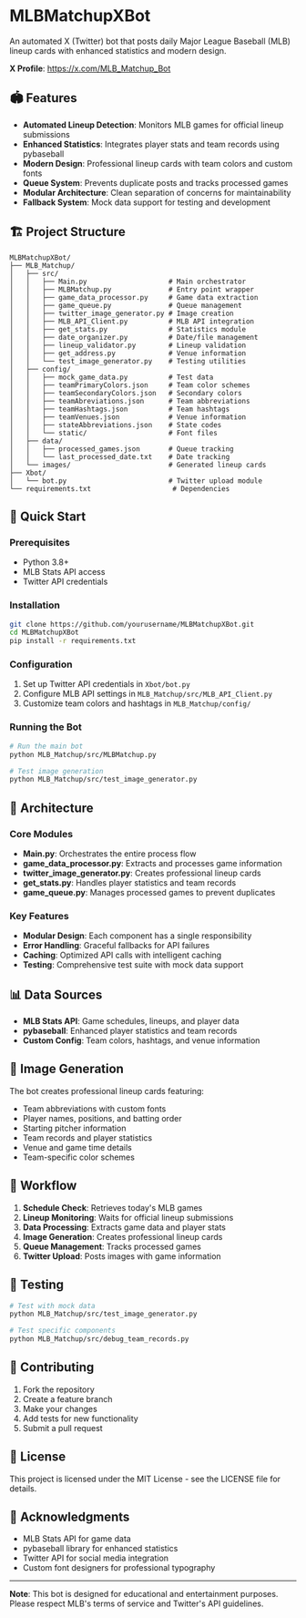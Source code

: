 # MLBMatchupXBot

An automated X (Twitter) bot that posts daily Major League Baseball (MLB) lineup cards with enhanced statistics and modern design.

**X Profile**: https://x.com/MLB_Matchup_Bot

## 🏟️ Features

- **Automated Lineup Detection**: Monitors MLB games for official lineup submissions
- **Enhanced Statistics**: Integrates player stats and team records using pybaseball
- **Modern Design**: Professional lineup cards with team colors and custom fonts
- **Queue System**: Prevents duplicate posts and tracks processed games
- **Modular Architecture**: Clean separation of concerns for maintainability
- **Fallback System**: Mock data support for testing and development

## 🏗️ Project Structure

```
MLBMatchupXBot/
├── MLB_Matchup/
│   ├── src/
│   │   ├── Main.py                    # Main orchestrator
│   │   ├── MLBMatchup.py              # Entry point wrapper
│   │   ├── game_data_processor.py     # Game data extraction
│   │   ├── game_queue.py              # Queue management
│   │   ├── twitter_image_generator.py # Image creation
│   │   ├── MLB_API_Client.py          # MLB API integration
│   │   ├── get_stats.py               # Statistics module
│   │   ├── date_organizer.py          # Date/file management
│   │   ├── lineup_validator.py        # Lineup validation
│   │   ├── get_address.py             # Venue information
│   │   └── test_image_generator.py    # Testing utilities
│   ├── config/
│   │   ├── mock_game_data.py          # Test data
│   │   ├── teamPrimaryColors.json     # Team color schemes
│   │   ├── teamSecondaryColors.json   # Secondary colors
│   │   ├── teamAbreviations.json      # Team abbreviations
│   │   ├── teamHashtags.json          # Team hashtags
│   │   ├── teamVenues.json            # Venue information
│   │   ├── stateAbbreviations.json    # State codes
│   │   └── static/                    # Font files
│   ├── data/
│   │   ├── processed_games.json       # Queue tracking
│   │   └── last_processed_date.txt    # Date tracking
│   └── images/                        # Generated lineup cards
├── Xbot/
│   └── bot.py                         # Twitter upload module
└── requirements.txt                    # Dependencies
```

## 🚀 Quick Start

### Prerequisites
- Python 3.8+
- MLB Stats API access
- Twitter API credentials

### Installation
```bash
git clone https://github.com/yourusername/MLBMatchupXBot.git
cd MLBMatchupXBot
pip install -r requirements.txt
```

### Configuration
1. Set up Twitter API credentials in `Xbot/bot.py`
2. Configure MLB API settings in `MLB_Matchup/src/MLB_API_Client.py`
3. Customize team colors and hashtags in `MLB_Matchup/config/`

### Running the Bot
```bash
# Run the main bot
python MLB_Matchup/src/MLBMatchup.py

# Test image generation
python MLB_Matchup/src/test_image_generator.py
```

## 🔧 Architecture

### Core Modules

- **Main.py**: Orchestrates the entire process flow
- **game_data_processor.py**: Extracts and processes game information
- **twitter_image_generator.py**: Creates professional lineup cards
- **get_stats.py**: Handles player statistics and team records
- **game_queue.py**: Manages processed games to prevent duplicates

### Key Features

- **Modular Design**: Each component has a single responsibility
- **Error Handling**: Graceful fallbacks for API failures
- **Caching**: Optimized API calls with intelligent caching
- **Testing**: Comprehensive test suite with mock data support

## 📊 Data Sources

- **MLB Stats API**: Game schedules, lineups, and player data
- **pybaseball**: Enhanced player statistics and team records
- **Custom Config**: Team colors, hashtags, and venue information

## 🎨 Image Generation

The bot creates professional lineup cards featuring:
- Team abbreviations with custom fonts
- Player names, positions, and batting order
- Starting pitcher information
- Team records and player statistics
- Venue and game time details
- Team-specific color schemes

## 🔄 Workflow

1. **Schedule Check**: Retrieves today's MLB games
2. **Lineup Monitoring**: Waits for official lineup submissions
3. **Data Processing**: Extracts game data and player stats
4. **Image Generation**: Creates professional lineup cards
5. **Queue Management**: Tracks processed games
6. **Twitter Upload**: Posts images with game information

## 🧪 Testing

```bash
# Test with mock data
python MLB_Matchup/src/test_image_generator.py

# Test specific components
python MLB_Matchup/src/debug_team_records.py
```

## 🤝 Contributing

1. Fork the repository
2. Create a feature branch
3. Make your changes
4. Add tests for new functionality
5. Submit a pull request

## 📝 License

This project is licensed under the MIT License - see the LICENSE file for details.

## 🙏 Acknowledgments

- MLB Stats API for game data
- pybaseball library for enhanced statistics
- Twitter API for social media integration
- Custom font designers for professional typography

---

**Note**: This bot is designed for educational and entertainment purposes. Please respect MLB's terms of service and Twitter's API guidelines.
